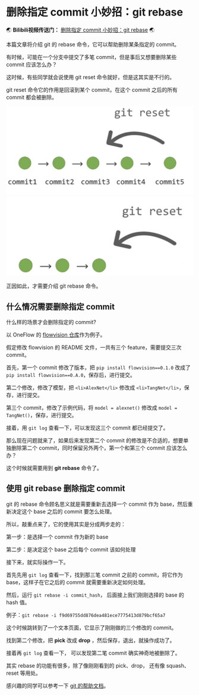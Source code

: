 # 删除指定 commit 小妙招：git rebase

:earth_asia: **Bilibili视频传送门：** [删除指定 commit 小妙招：git rebase](https://www.bilibili.com/video/BV1Ka411b7jt?spm_id_from=333.999.0.0) :earth_asia:


本篇文章将介绍 git 的 rebase 命令，它可以帮助删除某条指定的 commit。

有时候，可能在一个分支中提交了多笔 commit，但是事后又想要删除某些 commit 应该怎么办？ 

这时候，有些同学就会说使用 git reset 命令就好，但是这其实是不行的。

git reset 命令它的作用是回滚到某个 commit，在这个 commit 之后的所有 commit 都会被删除。

![](image/Xnip2022-05-13_02-59-45.jpg)
![](image/Xnip2022-05-13_03-00-04.jpg)

正因如此，才需要介绍 git rebase 命令。


## 什么情况需要删除指定 commit

什么样的场景才会删除指定的 commit?

以 OneFlow 的 [flowvision 仓库](https://GitHub.com/Oneflow-Inc/vision)作为例子。

假定修改 flowvision 的 README 文件，一共有三个 feature，需要提交三次 commit。

首先，第一个 commit 修改了版本，把 `pip install flowvision==0.1.0` 改成了 `pip install flowvision==0.A.0`，保存后，进行提交。

第二个修改，修改了模型，把 `<li>AlexNet</li>` 修改成 `<li>TangNet</li>`，保存，进行提交。

第三个 commit，修改了示例代码，将 `model = alexnet()` 修改成 `model = TangNet()`，保存，进行提交。 

接着，用 `git log` 查看一下，可以发现这三个 commit 都已经提交了。

那么现在问题就来了，如果后来发现第二个 commit 的修改是不合适的，想要单独删除第二个 commit，同时保留另外两个，第一个和第三个 commit 应该怎么办？

这个时候就需要用到 **git rebase** 命令了。


## 使用 git rebase 删除指定 commit

git 的 rebase 命令顾名思义就是需要重新去选择一个 commit 作为 base，然后重新决定这个 base 之后的 commit 要怎么处理。

所以，敲重点来了，它的使用其实是分成两步走的：

第一步：是选择一个 commit 作为新的 base
  
第二步：是决定这个 base 之后每个 commit 该如何处理

接下来，就实际操作一下。

首先先用 `git log` 查看一下，找到那三笔 commit 之前的 commit，将它作为 base，这样子在它之后的 commit 就需要重新决定如何处理。

然后，运行 `git rebase -i commit_hash`， 后面接上我们刚刚选择的 base 的 hash 值。

例子：`git rebase -i f9d69755dd876dea481ece7775413d879bcf65a7`

这个时候跳转到了一个文本页面，它显示了刚刚做的三个修改的 commit。

找到第二个修改，把 **pick** 改成 **drop** ，然后保存，退出，就操作成功了。

接着再 `git log` 查看一下， 可以发现第二笔 commit 确实神奇地被删除了。

其实 rebase 的功能有很多，除了像刚刚看到的 pick、drop， 还有像 squash、reset 等用处。

感兴趣的同学可以参考一下 [git 的帮助文档](https://docs.github.com/en/get-started/using-git/about-git-rebase)。
